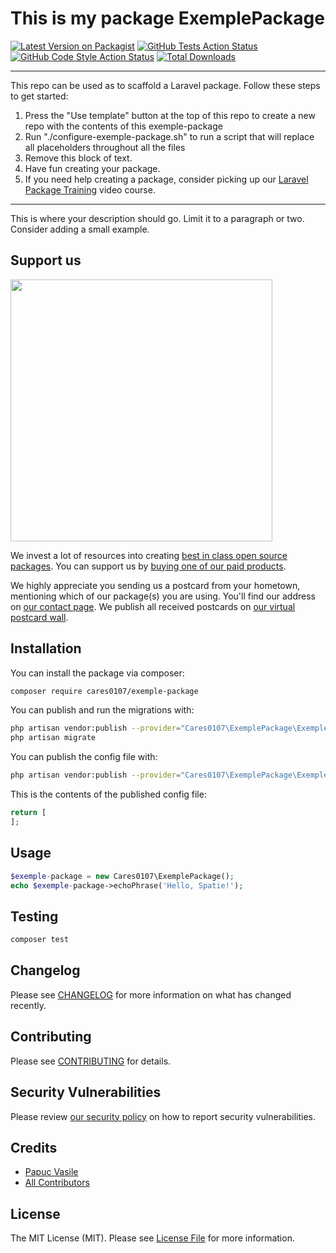 # This is my package ExemplePackage

[![Latest Version on Packagist](https://img.shields.io/packagist/v/cares0107/exemple-package.svg?style=flat-square)](https://packagist.org/packages/cares0107/exemple-package)
[![GitHub Tests Action Status](https://img.shields.io/github/workflow/status/cares0107/exemple-package/run-tests?label=tests)](https://github.com/cares0107/exemple-package/actions?query=workflow%3Arun-tests+branch%3Amain)
[![GitHub Code Style Action Status](https://img.shields.io/github/workflow/status/cares0107/exemple-package/Check%20&%20fix%20styling?label=code%20style)](https://github.com/cares0107/exemple-package/actions?query=workflow%3A"Check+%26+fix+styling"+branch%3Amain)
[![Total Downloads](https://img.shields.io/packagist/dt/cares0107/exemple-package.svg?style=flat-square)](https://packagist.org/packages/cares0107/exemple-package)

---
This repo can be used as to scaffold a Laravel package. Follow these steps to get started:

1. Press the "Use template" button at the top of this repo to create a new repo with the contents of this exemple-package
2. Run "./configure-exemple-package.sh" to run a script that will replace all placeholders throughout all the files
3. Remove this block of text.
4. Have fun creating your package.
5. If you need help creating a package, consider picking up our <a href="https://laravelpackage.training">Laravel Package Training</a> video course.
---

This is where your description should go. Limit it to a paragraph or two. Consider adding a small example.

## Support us

[<img src="https://github-ads.s3.eu-central-1.amazonaws.com/exemple-package.jpg?t=1" width="419px" />](https://spatie.be/github-ad-click/exemple-package)

We invest a lot of resources into creating [best in class open source packages](https://spatie.be/open-source). You can support us by [buying one of our paid products](https://spatie.be/open-source/support-us).

We highly appreciate you sending us a postcard from your hometown, mentioning which of our package(s) you are using. You'll find our address on [our contact page](https://spatie.be/about-us). We publish all received postcards on [our virtual postcard wall](https://spatie.be/open-source/postcards).

## Installation

You can install the package via composer:

```bash
composer require cares0107/exemple-package
```

You can publish and run the migrations with:

```bash
php artisan vendor:publish --provider="Cares0107\ExemplePackage\ExemplePackageServiceProvider" --tag="exemple-package-migrations"
php artisan migrate
```

You can publish the config file with:
```bash
php artisan vendor:publish --provider="Cares0107\ExemplePackage\ExemplePackageServiceProvider" --tag="exemple-package-config"
```

This is the contents of the published config file:

```php
return [
];
```

## Usage

```php
$exemple-package = new Cares0107\ExemplePackage();
echo $exemple-package->echoPhrase('Hello, Spatie!');
```

## Testing

```bash
composer test
```

## Changelog

Please see [CHANGELOG](CHANGELOG.md) for more information on what has changed recently.

## Contributing

Please see [CONTRIBUTING](.github/CONTRIBUTING.md) for details.

## Security Vulnerabilities

Please review [our security policy](../../security/policy) on how to report security vulnerabilities.

## Credits

- [Papuc Vasile](https://github.com/CaReS0107)
- [All Contributors](../../contributors)

## License

The MIT License (MIT). Please see [License File](LICENSE.md) for more information.
